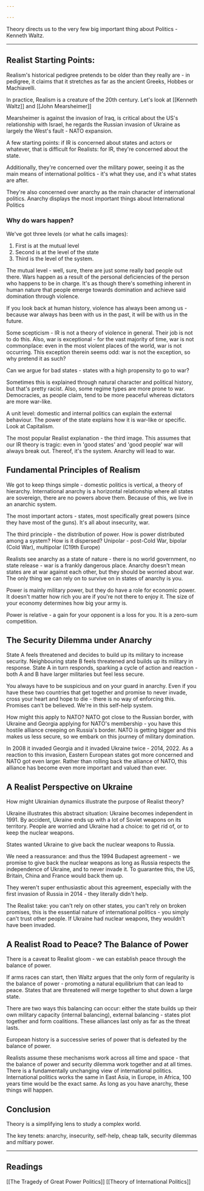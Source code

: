 ```yaml
---

---
```

Theory directs us to the very few big important thing about Politics - Kenneth Waltz.

---
## Realist Starting Points:
Realism's historical pedigree pretends to be older than they really are - in pedigree, it claims that it stretches as far as the ancient Greeks, Hobbes or Machiavelli.

In practice, Realism is a creature of the 20th century.
Let's look at [[Kenneth Waltz]] and [[John Mearsheimer]]

Mearsheimer is against the invasion of Iraq, is critical about the US's relationship with Israel, he regards the Russian invasion of Ukraine as largely the West's fault - NATO expansion.

A few starting points: if IR is concerned about states and actors or whatever, that is difficult for Realists: for IR, they're concerned about the state.

Additionally, they're concerned over the military power, seeing it as the main means of international politics - it's what they use, and it's what states are after.

They're also concerned over anarchy as the main character of international politics. Anarchy displays the most important things about International Politics

### Why do wars happen?

We've got three levels (or what he calls images):

1. First is at the mutual level
2. Second is at the level of the state
3. Third is the level of the system.

The mutual level - well, sure, there are just some really bad people out there. Wars happen as a result of the personal deficiencies of the person who happens to be in charge. It's as though there's something inherent in human nature that people emerge towards domination and achieve said domination through violence.

If you look back at human history, violence has always been among us - because war always has been with us in the past, it will be with us in the future.

Some scepticism - IR is not a theory of violence in general. Their job is not to do this. Also, war is exceptional - for the vast majority of time, war is not commonplace: even in the most violent places of the world, war is not occurring. This exception therein seems odd: war is not the exception, so why pretend it as such?

Can we argue for bad states - states with a high propensity to go to war?

Sometimes this is explained through natural character and political history, but that's pretty racist. Also, some regime types are more prone to war. Democracies, as people claim, tend to be more peaceful whereas dictators are more war-like.

A unit level: domestic and internal politics can explain the external behaviour. The power of the state explains how it is war-like or specific. Look at Capitalism.

The most popular Realist explanation - the third image. This assumes that our IR theory is tragic: even in 'good states' and 'good people' war will always break out. Thereof, it's the system. Anarchy will lead to war.

## Fundamental Principles of Realism

We got to keep things simple - domestic politics is vertical, a theory of hierarchy. International anarchy is a horizontal relationship where all states are sovereign, there are no powers above them. Because of this, we live in an anarchic system.

The most important actors - states, most specifically great powers (since they have most of the guns). It's all about insecurity, war.

The third principle - the distribution of power. How is power distributed among a system? How is it dispersed? Unipolar - post-Cold War, bipolar (Cold War), multipolar (C19th Europe)

Realists see anarchy as a state of nature - there is no world government, no state release - war is a frankly dangerous place. Anarchy doesn't mean states are at war against each other, but they should be worried about war. The only thing we can rely on to survive on in states of anarchy is you.

Power is mainly military power, but they do have a role for economic power. It doesn't matter how rich you are if you're not there to enjoy it. The size of your economy determines how big your army is.

Power is relative - a gain for your opponent is a loss for you. It is a zero-sum competition.

## The Security Dilemma under Anarchy

State A feels threatened and decides to build up its military to increase security.
Neighbouring state B feels threatened and builds up its military in response.
State A in turn responds, sparking a cycle of action and reaction - both A and B have larger militaries but feel less secure.

You always have to be suspicious and on your guard in anarchy.
Even if you have these two countries that get together and promise to never invade, cross your heart and hope to die - there is no way of enforcing this. Promises can't be believed. We're in this self-help system.

How might this apply to NATO? NATO got close to the Russian border, with Ukraine and Georgia applying for NATO's membership - you have this hostile alliance creeping on Russia's border. NATO is getting bigger and this makes us less secure, so we embark on this journey of military domination.

In 2008 it invaded Georgia and it invaded Ukraine twice - 2014, 2022. As a reaction to this invasion, Eastern European states got more concerned and NATO got even larger. Rather than rolling back the alliance of NATO, this alliance has become even more important and valued than ever.

## A Realist Perspective on Ukraine

How might Ukrainian dynamics illustrate the purpose of Realist theory?

Ukraine illustrates this abstract situation: Ukraine becomes independent in 1991.
By accident, Ukraine ends up with a lot of Soviet weapons on its territory.
People are worried and Ukraine had a choice: to get rid of, or to keep the nuclear weapons.

States wanted Ukraine to give back the nuclear weapons to Russia.

We need a reassurance: and thus the 1994 Budapest agreement - we promise to give back the nuclear weapons as long as Russia respects the independence of Ukraine, and to never invade it. To guarantee this, the US, Britain, China and France would back them up.

They weren't super enthusiastic about this agreement, especially with the first invasion of Russia in 2014 - they literally didn't help.

The Realist take: you can't rely on other states, you can't rely on broken promises, this is the essential nature of international politics - you simply can't trust other people. If Ukraine had nuclear weapons, they wouldn't have been invaded.

## A Realist Road to Peace? The Balance of Power

There is a caveat to Realist gloom - we can establish peace through the balance of power.

If arms races can start, then Waltz argues that the only form of regularity is the balance of power - promoting a natural equilibrium that can lead to peace. States that are threatened will merge together to shut down a large state.

There are two ways this balancing can occur: either the state builds up their own military capacity (internal balancing), external balancing - states plot together and form coalitions. These alliances last only as far as the threat lasts.

European history is a successive series of power that is defeated by the balance of power.

Realists assume these mechanisms work across all time and space - that the balance of power and security dilemma work together and at all times. There is a fundamentally unchanging view of international politics. International politics works the same in East Asia, in Europe, in Africa, 100 years time would be the exact same. As long as you have anarchy, these things will happen.

## Conclusion

Theory is a simplifying lens to study a complex world.

The key tenets: anarchy, insecurity, self-help, cheap talk, security dilemmas and miltiary power.

---
## Readings

[[The Tragedy of Great Power Politics]]
[[Theory of International Politics]]
